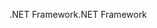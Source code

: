 <span data-ttu-id="1cf5c-101">.NET Framework</span><span class="sxs-lookup"><span data-stu-id="1cf5c-101">.NET Framework</span></span>